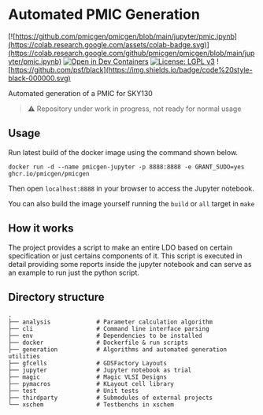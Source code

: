 # Automated PMIC Generation

[![https://github.com/pmicgen/pmicgen/blob/main/jupyter/pmic.ipynb](https://colab.research.google.com/assets/colab-badge.svg)](https://colab.research.google.com/github/pmicgen/pmicgen/blob/main/jupyter/pmic.ipynb)
[![Open in Dev Containers](https://img.shields.io/static/v1?label=Dev%20Containers&message=Open&color=blue&logo=visualstudiocode)](https://vscode.dev/redirect?url=vscode://ms-vscode-remote.remote-containers/cloneInVolume?url=https://github.com/pmicgen/pmicgen)
[![License: LGPL v3](https://img.shields.io/badge/License-LGPL_v3-blue.svg)](https://www.gnu.org/licenses/lgpl-3.0)
![https://github.com/psf/black](https://img.shields.io/badge/code%20style-black-000000.svg)

Automated generation of a PMIC for SKY130

> :warning: Repository under work in progress, not ready for normal usage

## Usage

Run latest build of the docker image using the command shown below.

```
docker run -d --name pmicgen-jupyter -p 8888:8888 -e GRANT_SUDO=yes ghcr.io/pmicgen/pmicgen
```

Then open `localhost:8888` in your browser to access the Jupyter notebook.

You can also build the image yourself running the `build` or `all` target in `make`

## How it works

The project provides a script to make an entire LDO based on certain specification or just certains components of it.
This script is executed in detail providing some reports inside the jupyter notebook and can serve as an example to run just the python script.


## Directory structure
    .
    ├── analysis             # Parameter calculation algorithm
    ├── cli                  # Command line interface parsing
    ├── env                  # Dependencies to be installed
    ├── docker               # Dockerfile & run scripts
    ├── generation           # Algorithms and automated generation utilities
    ├── gfcells              # GDSFactory Layouts
    ├── jupyter              # Jupyter notebook as trial
    ├── magic                # Magic VLSI Designs
    ├── pymacros             # KLayout cell library
    ├── test                 # Unit tests
    ├── thirdparty           # Submodules of external projects
    └── xschem               # Testbenchs in xschem
